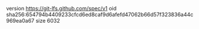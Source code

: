 version https://git-lfs.github.com/spec/v1
oid sha256:654794b4409233cfcd6ed8caf9d6afefd47062b66d57f323836a44c969ea0a67
size 6032
